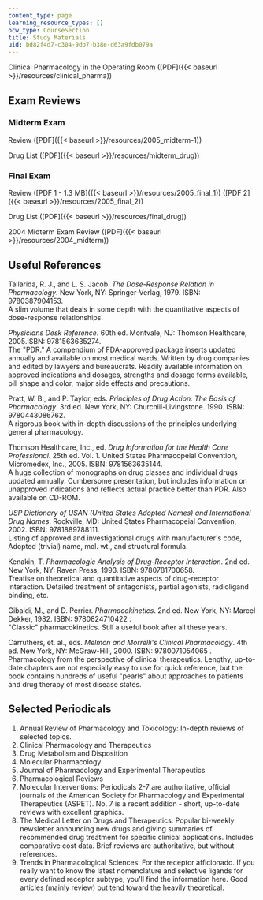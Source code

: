 ```yaml
---
content_type: page
learning_resource_types: []
ocw_type: CourseSection
title: Study Materials
uid: bd82f4d7-c304-9db7-b38e-d63a9fdb079a
---
```


Clinical Pharmacology in the Operating Room ([PDF]({{< baseurl >}}/resources/clinical_pharma))

Exam Reviews
------------

### Midterm Exam

Review ([PDF]({{< baseurl >}}/resources/2005_midterm-1))

Drug List ([PDF]({{< baseurl >}}/resources/midterm_drug))

### Final Exam

Review ([PDF 1 - 1.3 MB]({{< baseurl >}}/resources/2005_final_1)) ([PDF 2]({{< baseurl >}}/resources/2005_final_2))

Drug List ([PDF]({{< baseurl >}}/resources/final_drug))

2004 Midterm Exam Review ([PDF]({{< baseurl >}}/resources/2004_midterm))

Useful References
-----------------

Tallarida, R. J., and L. S. Jacob. _The Dose-Response Relation in Pharmacology_. New York, NY: Springer-Verlag, 1979. ISBN: 9780387904153.  
A slim volume that deals in some depth with the quantitative aspects of dose-response relationships.

_Physicians Desk Reference_. 60th ed. Montvale, NJ: Thomson Healthcare, 2005.ISBN: 9781563635274.  
The "PDR." A compendium of FDA-approved package inserts updated annually and available on most medical wards. Written by drug companies and edited by lawyers and bureaucrats. Readily available information on approved indications and dosages, strengths and dosage forms available, pill shape and color, major side effects and precautions.

Pratt, W. B., and P. Taylor, eds. _Principles of Drug Action: The Basis of Pharmacology_. 3rd ed. New York, NY: Churchill-Livingstone. 1990. ISBN: 9780443086762.  
A rigorous book with in-depth discussions of the principles underlying general pharmacology.

Thomson Healthcare, Inc., ed. _Drug Information for the Health Care Professional_. 25th ed. Vol. 1. United States Pharmacopeial Convention, Micromedex, Inc., 2005. ISBN: 9781563635144.  
A huge collection of monographs on drug classes and individual drugs updated annually. Cumbersome presentation, but includes information on unapproved indications and reflects actual practice better than PDR. Also available on CD-ROM.

_USP Dictionary of USAN (United States Adopted Names) and International Drug Names_. Rockville, MD: United States Pharmacopeial Convention, 2002. ISBN: 9781889788111.  
Listing of approved and investigational drugs with manufacturer's code, Adopted (trivial) name, mol. wt., and structural formula.

Kenakin, T. _Pharmacologic Analysis of Drug-Receptor Interaction_. 2nd ed. New York, NY: Raven Press, 1993. ISBN: 9780781700658.  
Treatise on theoretical and quantitative aspects of drug-receptor interaction. Detailed treatment of antagonists, partial agonists, radioligand binding, etc.

Gibaldi, M., and D. Perrier. _Pharmacokinetics_. 2nd ed. New York, NY: Marcel Dekker, 1982. ISBN: 9780824710422 .  
"Classic" pharmacokinetics. Still a useful book after all these years.

Carruthers, et. al., eds. _Melmon and Morrelli's Clinical Pharmacology_. 4th ed. New York, NY: McGraw-Hill, 2000. ISBN: 9780071054065 .  
Pharmacology from the perspective of clinical therapeutics. Lengthy, up-to-date chapters are not especially easy to use for quick reference, but the book contains hundreds of useful "pearls" about approaches to patients and drug therapy of most disease states.

Selected Periodicals
--------------------

1.  Annual Review of Pharmacology and Toxicology: In-depth reviews of selected topics.
2.  Clinical Pharmacology and Therapeutics
3.  Drug Metabolism and Disposition
4.  Molecular Pharmacology
5.  Journal of Pharmacology and Experimental Therapeutics
6.  Pharmacological Reviews
7.  Molecular Interventions: Periodicals 2-7 are authoritative, official journals of the American Society for Pharmacology and Experimental Therapeutics (ASPET). No. 7 is a recent addition - short, up-to-date reviews with excellent graphics.
8.  The Medical Letter on Drugs and Therapeutics: Popular bi-weekly newsletter announcing new drugs and giving summaries of recommended drug treatment for specific clinical applications. Includes comparative cost data. Brief reviews are authoritative, but without references.
9.  Trends in Pharmacological Sciences: For the receptor afficionado. If you really want to know the latest nomenclature and selective ligands for every defined receptor subtype, you'll find the information here. Good articles (mainly review) but tend toward the heavily theoretical.
